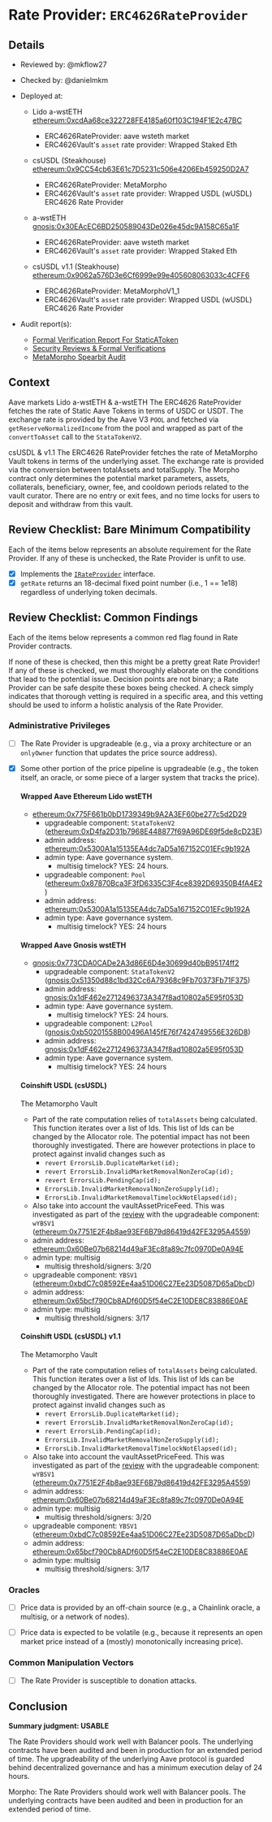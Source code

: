 # Rate Provider: `ERC4626RateProvider`

## Details
- Reviewed by: @mkflow27
- Checked by: @danielmkm
- Deployed at:
    - Lido a-wstETH [ethereum:0xcdAa68ce322728FE4185a60f103C194F1E2c47BC](https://etherscan.io/address/0xcdAa68ce322728FE4185a60f103C194F1E2c47BC#code)
        - ERC4626RateProvider: aave wsteth market
        - ERC4626Vault's `asset` rate provider: Wrapped Staked Eth

    - csUSDL (Steakhouse) [ethereum:0x9CC54cb63E61c7D5231c506e4206Eb459250D2A7](https://etherscan.io/address/0x9CC54cb63E61c7D5231c506e4206Eb459250D2A7#code)
        - ERC4626RateProvider: MetaMorpho
        - ERC4626Vault's `asset` rate provider: Wrapped USDL (wUSDL) ERC4626 Rate Provider

    - a-wstETH [gnosis:0x30EAcEC6BD250589043De026e45dc9A158C65a1F](https://gnosisscan.io/address/0x30EAcEC6BD250589043De026e45dc9A158C65a1F#readContract)
        - ERC4626RateProvider: aave wsteth market
        - ERC4626Vault's `asset` rate provider: Wrapped Staked Eth

    - csUSDL v1.1 (Steakhouse) [ethereum:0x9062a576D3e6Cf6999e99e405608063033c4CFF6](https://etherscan.io/address/0x9062a576D3e6Cf6999e99e405608063033c4CFF6#code)
        - ERC4626RateProvider: MetaMorphoV1_1
        - ERC4626Vault's `asset` rate provider: Wrapped USDL (wUSDL) ERC4626 Rate Provider

- Audit report(s):
    - [Formal Verification Report For StaticAToken](https://github.com/aave-dao/aave-v3-origin/blob/067d29eb75115179501edc4316d125d9773f7928/audits/11-09-2024_Certora_StataTokenV2.pdf)
    - [Security Reviews & Formal Verifications](https://docs.morpho.org/security-reviews/)
    - [MetaMorpho Spearbit Audit](https://github.com/morpho-org/metamorpho/blob/main/audits/2023-11-14-metamorpho-cantina-managed-review.pdf)

## Context
Aave markets Lido a-wstETH & a-wstETH
The ERC4626 RateProvider fetches the rate of Static Aave Tokens in terms of USDC or USDT. The exchange rate is provided by the Aave V3 `POOL` and fetched via `getReserveNormalizedIncome` from the pool and wrapped as part of the `convertToAsset` call to the `StataTokenV2`. 

csUSDL & v1.1
The ERC4626 RateProvider fetches the rate of MetaMorpho Vault tokens in terms of the underlying asset. The exchange rate is provided via the conversion between totalAssets and totalSupply. The Morpho contract only determines the potential market parameters, assets, collaterals, beneficiary, owner, fee, and cooldown periods related to the vault curator. There are no entry or exit fees, and no time locks for users to deposit and withdraw from this vault. 

## Review Checklist: Bare Minimum Compatibility
Each of the items below represents an absolute requirement for the Rate Provider. If any of these is unchecked, the Rate Provider is unfit to use.

- [x] Implements the [`IRateProvider`](https://github.com/balancer/balancer-v2-monorepo/blob/bc3b3fee6e13e01d2efe610ed8118fdb74dfc1f2/pkg/interfaces/contracts/pool-utils/IRateProvider.sol) interface.
- [x] `getRate` returns an 18-decimal fixed point number (i.e., 1 == 1e18) regardless of underlying token decimals.

## Review Checklist: Common Findings
Each of the items below represents a common red flag found in Rate Provider contracts.

If none of these is checked, then this might be a pretty great Rate Provider! If any of these is checked, we must thoroughly elaborate on the conditions that lead to the potential issue. Decision points are not binary; a Rate Provider can be safe despite these boxes being checked. A check simply indicates that thorough vetting is required in a specific area, and this vetting should be used to inform a holistic analysis of the Rate Provider.

### Administrative Privileges
- [ ] The Rate Provider is upgradeable (e.g., via a proxy architecture or an `onlyOwner` function that updates the price source address).

- [x] Some other portion of the price pipeline is upgradeable (e.g., the token itself, an oracle, or some piece of a larger system that tracks the price).

    #### Wrapped Aave Ethereum Lido wstETH
    - [ethereum:0x775F661b0bD1739349b9A2A3EF60be277c5d2D29](https://etherscan.io/address/0x775F661b0bD1739349b9A2A3EF60be277c5d2D29#code)
        - upgradeable component: `StataTokenV2` ([ethereum:0xD4fa2D31b7968E448877f69A96DE69f5de8cD23E](https://etherscan.io/address/0xD4fa2D31b7968E448877f69A96DE69f5de8cD23E#readProxyContract))
        - admin address: [ethereum:0x5300A1a15135EA4dc7aD5a167152C01EFc9b192A](https://etherscan.io/address/0x5300A1a15135EA4dc7aD5a167152C01EFc9b192A#code)
        - admin type: Aave governance system.
            - multisig timelock? YES: 24 hours.
        - upgradeable component: `Pool` ([ethereum:0x87870Bca3F3fD6335C3F4ce8392D69350B4fA4E2](https://etherscan.io/address/0x87870Bca3F3fD6335C3F4ce8392D69350B4fA4E2#readProxyContract))
        - admin address: [ethereum:0x5300A1a15135EA4dc7aD5a167152C01EFc9b192A](https://etherscan.io/address/0x5300A1a15135EA4dc7aD5a167152C01EFc9b192A#code)
        - admin type: Aave governance system.
            - multisig timelock? YES: 24 hours

    #### Wrapped Aave Gnosis wstETH
    - [gnosis:0x773CDA0CADe2A3d86E6D4e30699d40bB95174ff2](https://gnosisscan.io/address/0x773CDA0CADe2A3d86E6D4e30699d40bB95174ff2#readProxyContract)
        - upgradeable component: `StataTokenV2` ([gnosis:0x51350d88c1bd32Cc6A79368c9Fb70373Fb71F375](https://gnosisscan.io/address/0x51350d88c1bd32Cc6A79368c9Fb70373Fb71F375.#readProxyContract))
        - admin address: [gnosis:0x1dF462e2712496373A347f8ad10802a5E95f053D](https://gnosisscan.io/address/0x1dF462e2712496373A347f8ad10802a5E95f053D)
        - admin type: Aave governance system.
            - multisig timelock? YES: 24 hours.
        - upgradeable component: `L2Pool` ([gnosis:0xb50201558B00496A145fE76f7424749556E326D8](https://gnosisscan.io/address/0xb50201558B00496A145fE76f7424749556E326D8#code))
        - admin address: [gnosis:0x1dF462e2712496373A347f8ad10802a5E95f053D](https://gnosisscan.io/address/0x1dF462e2712496373A347f8ad10802a5E95f053D#code)
        - admin type: Aave governance system.
            - multisig timelock? YES: 24 hours

    #### Coinshift USDL (csUSDL)
    The Metamorpho Vault
    - Part of the rate computation relies of `totalAssets` being calculated. This function iterates over a list of Ids. This list of Ids can be changed by the Allocator role. The potential impact has not been thoroughly investigated. There are however protections in place to protect against invalid changes such as
        - `revert ErrorsLib.DuplicateMarket(id);`
        - `revert ErrorsLib.InvalidMarketRemovalNonZeroCap(id);`
        - `revert ErrorsLib.PendingCap(id);`
        - `ErrorsLib.InvalidMarketRemovalNonZeroSupply(id);`
        - `ErrorsLib.InvalidMarketRemovalTimelockNotElapsed(id);`
    - Also take into account the vaultAssetPriceFeed. This was investigated as part of the [review](./wUSDLPaxosRateProvider.md) with the upgradeable component: `wYBSV1` ([ethereum:0x7751E2F4b8ae93EF6B79d86419d42FE3295A4559](https://etherscan.io/address/0x7751E2F4b8ae93EF6B79d86419d42FE3295A4559#readProxyContract))
    - admin address: [ethereum:0x60Be07b68214d49aF3Ec8fa89c7fc0970De0A94E](https://etherscan.io/address/0x60Be07b68214d49aF3Ec8fa89c7fc0970De0A94E#code)
    - admin type: multisig
        - multisig threshold/signers: 3/20
    - upgradeable component: `YBSV1` ([ethereum:0xbdC7c08592Ee4aa51D06C27Ee23D5087D65aDbcD](https://etherscan.io/address/0xbdC7c08592Ee4aa51D06C27Ee23D5087D65aDbcD#code))
    - admin address: [ethereum:0x65bcf790Cb8ADf60D5f54eC2E10DE8C83886E0AE](https://etherscan.io/address/0x65bcf790Cb8ADf60D5f54eC2E10DE8C83886E0AE#code)
    - admin type: multisig
        - multisig threshold/signers: 3/17

    #### Coinshift USDL (csUSDL) v1.1
    The Metamorpho Vault
    - Part of the rate computation relies of `totalAssets` being calculated. This function iterates over a list of Ids. This list of Ids can be changed by the Allocator role. The potential impact has not been thoroughly investigated. There are however protections in place to protect against invalid changes such as
        - `revert ErrorsLib.DuplicateMarket(id);`
        - `revert ErrorsLib.InvalidMarketRemovalNonZeroCap(id);`
        - `revert ErrorsLib.PendingCap(id);`
        - `ErrorsLib.InvalidMarketRemovalNonZeroSupply(id);`
        - `ErrorsLib.InvalidMarketRemovalTimelockNotElapsed(id);`
    - Also take into account the vaultAssetPriceFeed. This was investigated as part of the [review](./wUSDLPaxosRateProvider.md) with the upgradeable component: `wYBSV1` ([ethereum:0x7751E2F4b8ae93EF6B79d86419d42FE3295A4559](https://etherscan.io/address/0x7751E2F4b8ae93EF6B79d86419d42FE3295A4559#readProxyContract))
    - admin address: [ethereum:0x60Be07b68214d49aF3Ec8fa89c7fc0970De0A94E](https://etherscan.io/address/0x60Be07b68214d49aF3Ec8fa89c7fc0970De0A94E#code)
    - admin type: multisig
        - multisig threshold/signers: 3/20
    - upgradeable component: `YBSV1` ([ethereum:0xbdC7c08592Ee4aa51D06C27Ee23D5087D65aDbcD](https://etherscan.io/address/0xbdC7c08592Ee4aa51D06C27Ee23D5087D65aDbcD#code))
    - admin address: [ethereum:0x65bcf790Cb8ADf60D5f54eC2E10DE8C83886E0AE](https://etherscan.io/address/0x65bcf790Cb8ADf60D5f54eC2E10DE8C83886E0AE#code)
    - admin type: multisig
        - multisig threshold/signers: 3/17


### Oracles
- [ ] Price data is provided by an off-chain source (e.g., a Chainlink oracle, a multisig, or a network of nodes).

- [ ] Price data is expected to be volatile (e.g., because it represents an open market price instead of a (mostly) monotonically increasing price).

### Common Manipulation Vectors
- [ ] The Rate Provider is susceptible to donation attacks.

## Conclusion
**Summary judgment: USABLE**

The Rate Providers should work well with Balancer pools. The underlying contracts have been audited and been in production for an extended period of time. The upgradeability of the underlying Aave protocol is guarded behind decentralized governance and has a minimum execution delay of 24 hours. 

Morpho: The Rate Providers should work well with Balancer pools. The underlying contracts have been audited and been in production for an extended period of time.
